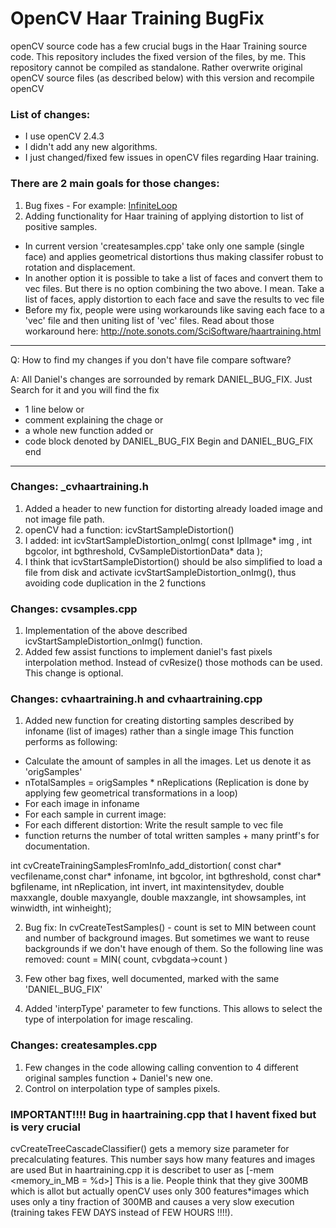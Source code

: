# OpenCV Haar Training BugFix

openCV source code has a few crucial bugs in the Haar Training source code. This repository includes the fixed version of the files, by me.
This repository cannot be compiled as standalone. Rather overwrite original openCV source files (as described below) with this version and recompile openCV

### List of changes:
- I use openCV 2.4.3
- I didn't add any new algorithms.
- I just changed/fixed few issues in openCV files regarding Haar training.

### There are 2 main goals for those changes:
1. Bug fixes - For example: [InfiniteLoop]
2. Adding functionality for Haar training of applying distortion to list of positive samples. 
- In current version 'createsamples.cpp' take only one sample (single face) and applies geometrical distortions thus making classifer robust to rotation and displacement.
- In another option it is possible to take a list of faces and convert them to vec files. But there is no option combining the two above. I mean. Take a list of faces, apply distortion to each face and save the results to vec file
- Before my fix, people were using workarounds like saving each face to a 'vec' file and then uniting list of 'vec' files. Read about those workaround here: http://note.sonots.com/SciSoftware/haartraining.html

______________________
Q: How to find my changes if you don't have file compare software?

A: All Daniel's changes are sorrounded by remark    DANIEL_BUG_FIX. Just Search for it and you will find the fix 
- 1 line below or 
- comment explaining the chage or
- a whole new function added or
- code block denoted by DANIEL_BUG_FIX Begin and DANIEL_BUG_FIX end
------------------
### Changes: _cvhaartraining.h
1. Added a header to new function for distorting already loaded image and not image file path. 
2. openCV had a function: icvStartSampleDistortion()
3. I added: int icvStartSampleDistortion_onImg( const IplImage* img        , int bgcolor, int bgthreshold, CvSampleDistortionData* data );
4. I think that icvStartSampleDistortion() should be also simplified to load a file from disk and activate icvStartSampleDistortion_onImg(), thus avoiding code duplication in the 2 functions

### Changes: cvsamples.cpp
1. Implementation of the above described icvStartSampleDistortion_onImg() function.
2. Added few assist functions to implement daniel's fast pixels interpolation method. Instead of cvResize() those mothods can be used. This change is optional.

### Changes: cvhaartraining.h and cvhaartraining.cpp
1. Added new function for creating distorting samples described by infoname (list of images) rather than a single image
This function performs as following:
* Calculate the amount of samples in all the images. Let us denote it as 'origSamples'
* nTotalSamples = origSamples * nReplications   (Replication is done by applying few geometrical transformations in a loop)
* For each image in infoname
* For each sample in current image:
* For each different distortion: Write the result sample to vec file
* function returns the number of total written samples + many printf's for documentation.

int cvCreateTrainingSamplesFromInfo_add_distortion( const char* vecfilename,const char* infoname, int bgcolor, int bgthreshold, const char* bgfilename, int nReplication, int invert, int maxintensitydev, double maxxangle, double maxyangle, double maxzangle, int showsamples, int winwidth, int winheight);

2. Bug fix: In cvCreateTestSamples()  - count is set to MIN between count and number of background images. But sometimes we want to reuse backgrounds if we don't have enough of them.
   So the following line was removed: count = MIN( count, cvbgdata->count )

3. Few other bag fixes, well documented, marked with the same 'DANIEL_BUG_FIX'

4. Added 'interpType' parameter to few functions. This allows to select the type of interpolation for image rescaling. 

### Changes: createsamples.cpp

1. Few changes in the code allowing calling convention to 4 different original samples function + Daniel's new one.
2. Control on interpolation type of samples pixels.


### IMPORTANT!!!! Bug in haartraining.cpp that I havent fixed but is very crucial
cvCreateTreeCascadeClassifier() gets a memory size parameter for precalculating features. This number says how many features and images are used
But in haartraining.cpp it is describet to user as  [-mem <memory_in_MB = %d>]
This is a lie. People think that they give 300MB which is allot but actually openCV uses only 300 features*images which uses only a tiny fraction 
of 300MB and causes a very slow execution (training takes FEW DAYS instead of FEW HOURS !!!!).

   [InfiniteLoop]: <http://stackoverflow.com/questions/14041943/what-is-the-solution-for-opencv-haar-training-infinite-loop-when-overfitting>
